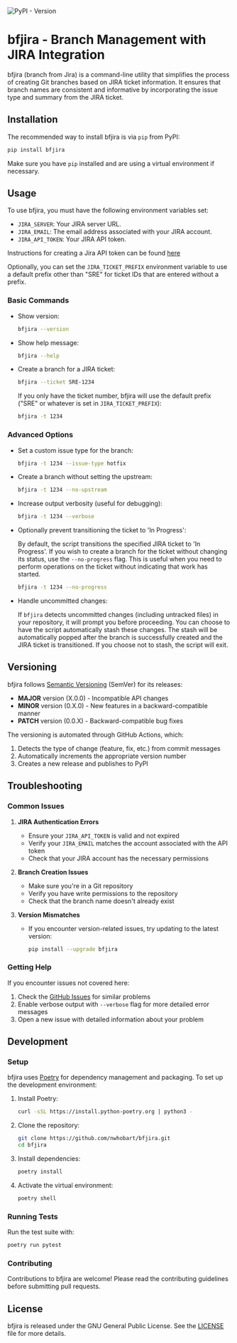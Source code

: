 ![PyPI - Version](https://img.shields.io/pypi/v/bfjira)


# bfjira - Branch Management with JIRA Integration

bfjira (branch from Jira) is a command-line utility that simplifies the process of creating Git branches based on JIRA ticket information. It ensures that branch names are consistent and informative by incorporating the issue type and summary from the JIRA ticket.

## Installation

The recommended way to install bfjira is via `pip` from PyPI:

```bash
pip install bfjira
```

Make sure you have `pip` installed and are using a virtual environment if necessary.

## Usage

To use bfjira, you must have the following environment variables set:

- `JIRA_SERVER`: Your JIRA server URL.
- `JIRA_EMAIL`: The email address associated with your JIRA account.
- `JIRA_API_TOKEN`: Your JIRA API token.

Instructions for creating a Jira API token can be found [here](https://support.atlassian.com/atlassian-account/docs/manage-api-tokens-for-your-atlassian-account/)

Optionally, you can set the `JIRA_TICKET_PREFIX` environment variable to use a default prefix other than "SRE" for ticket IDs that are entered without a prefix.

### Basic Commands

- Show version:

  ```bash
  bfjira --version
  ```

- Show help message:

  ```bash
  bfjira --help
  ```

- Create a branch for a JIRA ticket:

  ```bash
  bfjira --ticket SRE-1234
  ```

  If you only have the ticket number, bfjira will use the default prefix ("SRE" or whatever is set in `JIRA_TICKET_PREFIX`):

  ```bash
  bfjira -t 1234
  ```

### Advanced Options

- Set a custom issue type for the branch:

  ```bash
  bfjira -t 1234 --issue-type hotfix
  ```

- Create a branch without setting the upstream:

  ```bash
  bfjira -t 1234 --no-upstream
  ```

- Increase output verbosity (useful for debugging):

  ```bash
  bfjira -t 1234 --verbose
  ```

- Optionally prevent transitioning the ticket to 'In Progress':

  By default, the script transitions the specified JIRA ticket to 'In Progress'. If you wish to create a branch for the ticket without changing its status, use the `--no-progress` flag. This is useful when you need to perform operations on the ticket without indicating that work has started.

  ```bash
  bfjira -t 1234 --no-progress
  ```

- Handle uncommitted changes:

  If `bfjira` detects uncommitted changes (including untracked files) in your repository, it will prompt you before proceeding. You can choose to have the script automatically stash these changes. The stash will be automatically popped after the branch is successfully created and the JIRA ticket is transitioned. If you choose not to stash, the script will exit.

## Versioning

bfjira follows [Semantic Versioning](https://semver.org/) (SemVer) for its releases:

- **MAJOR** version (X.0.0) - Incompatible API changes
- **MINOR** version (0.X.0) - New features in a backward-compatible manner
- **PATCH** version (0.0.X) - Backward-compatible bug fixes

The versioning is automated through GitHub Actions, which:
1. Detects the type of change (feature, fix, etc.) from commit messages
2. Automatically increments the appropriate version number
3. Creates a new release and publishes to PyPI

## Troubleshooting

### Common Issues

1. **JIRA Authentication Errors**
   - Ensure your `JIRA_API_TOKEN` is valid and not expired
   - Verify your `JIRA_EMAIL` matches the account associated with the API token
   - Check that your JIRA account has the necessary permissions

2. **Branch Creation Issues**
   - Make sure you're in a Git repository
   - Verify you have write permissions to the repository
   - Check that the branch name doesn't already exist

3. **Version Mismatches**
   - If you encounter version-related issues, try updating to the latest version:
     ```bash
     pip install --upgrade bfjira
     ```

### Getting Help

If you encounter issues not covered here:
1. Check the [GitHub Issues](https://github.com/nwhobart/bfjira/issues) for similar problems
2. Enable verbose output with `--verbose` flag for more detailed error messages
3. Open a new issue with detailed information about your problem

## Development

### Setup

bfjira uses [Poetry](https://python-poetry.org/) for dependency management and packaging. To set up the development environment:

1. Install Poetry:
   ```bash
   curl -sSL https://install.python-poetry.org | python3 -
   ```

2. Clone the repository:
   ```bash
   git clone https://github.com/nwhobart/bfjira.git
   cd bfjira
   ```

3. Install dependencies:
   ```bash
   poetry install
   ```

4. Activate the virtual environment:
   ```bash
   poetry shell
   ```

### Running Tests

Run the test suite with:
```bash
poetry run pytest
```

### Contributing

Contributions to bfjira are welcome! Please read the contributing guidelines before submitting pull requests.

## License

bfjira is released under the GNU General Public License. See the [LICENSE](LICENSE) file for more details.
